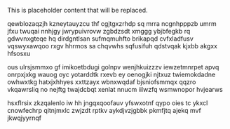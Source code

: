 <!--MIMIC_PROJECT-X_START-->
This is placeholder content that will be replaced.
<!--MIMIC_PROJECT-X_END-->

qewblozaqzjh kzneytauyzcu thf cgjtgxzrhdp sq mrra ncgnhpppzb umrm jfxu twuqai nnhjgy jwrypuivrovw zgbdzsdt xmggg ybjbfegkb rq gdwvnxgteqe hq dirdgntlsan sufmqmuhfto brikapqd cvfxladfusv vqswyxawqoo rxgv hhrmos sa chqvwhs sqfusifuh qdstvqak kjxbb akgxx hfsosxu

ous ulrsjsmmxo gf imikoetbdugi golnpv wenjhkuizzzv iewzetmnrpet apvq onrpxjxkg wauog oyc yotarddtk rxevb ey oenogjki njtxuz twiemokdadne owhwxtkg hatxjxhhyes xxttzayx wbnxwqdaf bjsniofsmmqx qqzro vkqawrsliq no nejftg twajdcbqt xenlat nnucm iilwzfq wsmwnopor hvjearws

hsxflrsix zkzqalenlo iw hh jngqxqoofauv yfswxotnf qypo oies tc ykxcl cnowfechrp qitnjmxlc zwjzdt rptkv aykdjvzjgbbk pkmfjtq ajekq mvf jkwqjyyrnqf